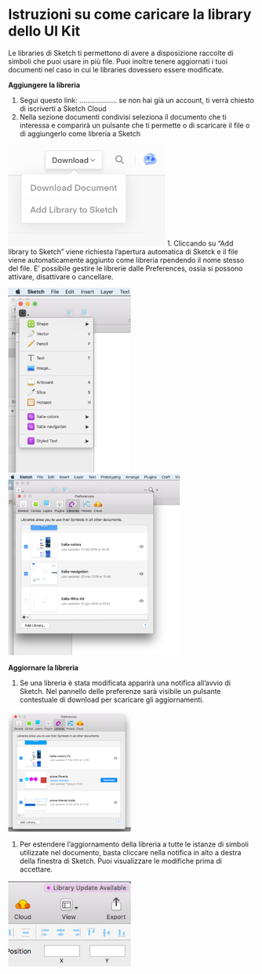 # Istruzioni su come caricare la library dello UI Kit

Le libraries di Sketch ti permettono di avere a disposizione raccolte di simboli che puoi usare in più file. Puoi inoltre tenere aggiornati i tuoi documenti nel caso in cui le libraries dovessero essere modificate.

__Aggiungere la libreria__ 


1. Segui questo link: ……………….
se non hai già un account, ti verrà chiesto di iscriverti a Sketch Cloud
1. Nella sezione documenti condivisi seleziona il documento che ti interessa e comparirà un pulsante che ti permette o di scaricare il file o di aggiungerlo come libreria a Sketch
  <img src="cloud-download.png" width="320">
1. Cliccando su “Add library to Sketch” viene richiesta l’apertura automatica di Sketck e il file viene automaticamente aggiunto come libreria rpendendo il nome stesso del file. E’ possibile gestire le librerie dalle Preferences, ossia si possono attivare, disattivare o cancellare.

<p align="left">
  <img src="loaded-library.png" width="250"/>
  <img src="preferences.png" width="350"/>
</p>

__Aggiornare la libreria__
1. Se una libreria è stata modificata apparirà una notifica all’avvio di Sketch. Nel pannello delle preferenze sarà visibile un pulsante contestuale di download per scaricare gli aggiornamenti. 

  <img src="update-library.png" width="250"/>

1. Per estendere l’aggiornamento della libreria a tutte le istanze di simboli utilizzate nel documento, basta cliccare nella notifica in alto a destra della finestra di Sketch. Puoi visualizzare le modifiche prima di accettare.

  <img src="update-symbols.png" width="250"/>
